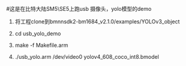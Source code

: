 #这是在比特大陆SM5\SE5上跑usb 摄像头，yolo模型的demo

1. 将工程clone到bmnnsdk2-bm1684_v2.1.0/examples/YOLOv3_object

2. cd usb_yolo_demo

3. make -f Makefile.arm 

4. ./usb_yolo.arm /dev/video0 yolov4_608_coco_int8.bmodel
